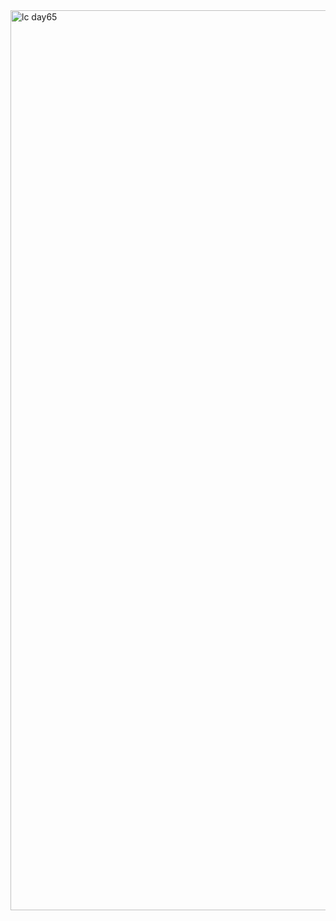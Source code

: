 <img width="1440" alt="lc day65" src="https://github.com/Mohiitdeshmukh/100-DaysOfCode/assets/91624758/bcc475cf-b496-4387-96b1-975609a797e4">

